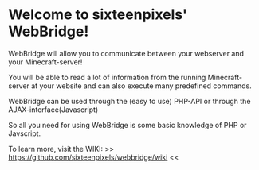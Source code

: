 #   Welcome to sixteenpixels' WebBridge!

WebBridge will allow you to communicate between
your webserver and your Minecraft-server!

You will be able to read a lot of information
from the running Minecraft-server at your
website and can also execute many predefined
commands.

WebBridge can be used through the (easy to use)
PHP-API or through the AJAX-interface(Javascript)

So all you need for using WebBridge is some
basic knowledge of PHP or Javscript.

To learn more, visit the WIKI: >> https://github.com/sixteenpixels/webbridge/wiki <<
